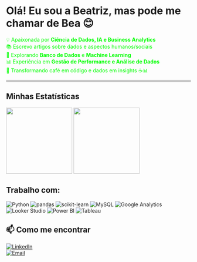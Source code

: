# Olá! Eu sou a Beatriz, mas pode me chamar de Bea 😊  

<span style="color: #00FF00;">💡 Apaixonada por **Ciência de Dados, IA e Business Analytics**</span>  
<span style="color: #00FF00;">📚 Escrevo artigos sobre dados e aspectos humanos/sociais</span>  
<span style="color: #00FF00;">🚀 Explorando **Banco de Dados** e **Machine Learning**</span>  
<span style="color: #00FF00;">📊 Experiência em **Gestão de Performance e Análise de Dados**</span>  
<span style="color: #00FF00;">🎯 Transformando café em código e dados em insights ☕📊</span>  

---

##  Minhas Estatísticas  
<div align="left">
  <img height="180em" src="https://github-readme-stats.vercel.app/api?username=sailerbeatriz&show_icons=true&theme=dark" />
  <img height="180em" src="https://github-readme-stats.vercel.app/api/top-langs/?username=sailerbeatriz&layout=compact&theme=dark"/>
</div>

## Trabalho com:

![Python](https://img.shields.io/badge/Python-3776AB?style=for-the-badge&logo=python&logoColor=white)
![pandas](https://img.shields.io/badge/pandas-150458?style=for-the-badge&logo=pandas&logoColor=white)
![scikit-learn](https://img.shields.io/badge/scikit--learn-F7931E?style=for-the-badge&logo=scikit-learn&logoColor=white)
![MySQL](https://img.shields.io/badge/MySQL-4479A1?style=for-the-badge&logo=mysql&logoColor=white)
![Google Analytics](https://img.shields.io/badge/Google%20Analytics-E37400?style=for-the-badge&logo=google-analytics&logoColor=white)
![Looker Studio](https://img.shields.io/badge/Looker%20Studio-4285F4?style=for-the-badge&logo=looker-studio&logoColor=white)
![Power BI](https://img.shields.io/badge/Power%20BI-F2C811?style=for-the-badge&logo=power-bi&logoColor=black)
![Tableau](https://img.shields.io/badge/Tableau-E97627?style=for-the-badge&logo=tableau&logoColor=white)

## 📫 Como me encontrar  
[![LinkedIn](https://img.shields.io/badge/LinkedIn-0077B5?style=for-the-badge&logo=linkedin&logoColor=white)](https://www.linkedin.com/in/beatriz-sailer-7a255216b/)  
[![Email](https://img.shields.io/badge/Gmail-D14836?style=for-the-badge&logo=gmail&logoColor=white)](mailto:sailerbemkt@gmail.com)
